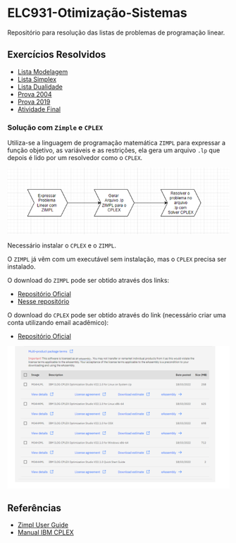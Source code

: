 # ELC931-Otimização-Sistemas

Repositório para resolução das listas de problemas de programação linear.

## Exercícios Resolvidos

* [Lista Modelagem](lista-modelagem/README.md)
* [Lista Simplex](lista-simplex/README.md)
* [Lista Dualidade](lista-dualidade/README.md)
* [Prova 2004](prova-2004/README.md)
* [Prova 2019](prova-2019/README.md)
* [Atividade Final](atividade-final/README.md)

### Solução com `Zimple` e `CPLEX`

Utiliza-se a linguagem de programação matemática `ZIMPL` para expressar a função objetivo, as variáveis e as restrições, ela gera um arquivo `.lp` que depois é lido por um resolvedor como o `CPLEX`.

![image](resources/flow.png)

Necessário instalar o `CPLEX` e o `ZIMPL`.

O `ZIMPL` já vêm com um executável sem instalação, mas o `CPLEX` precisa ser instalado.

O download do `ZIMPL` pode ser obtido através dos links:

* [Repositório Oficial](https://zimpl.zib.de/download/)
* [Nesse repositório](https://github.com/sganzerla/ELC931-OTIMIZACAO-E-SISTEMAS/blob/main/zimpl.exe)

O download do `CPLEX` pode ser obtido através do link (necessário criar uma conta utilizando email acadêmico):

* [Repositório Oficial](https://www.ibm.com/academic/topic/data-science)

![image](resources/CPLEX.png)

## Referências

* [Zimpl User Guide](resources/ZIMPL.png)
* [Manual IBM CPLEX](https://www.ibm.com/docs/en/icos/12.10.0?topic=SSSA5P_12.10.0/ilog.odms.studio.help/Optimization_Studio/topics/COS_home.html)
